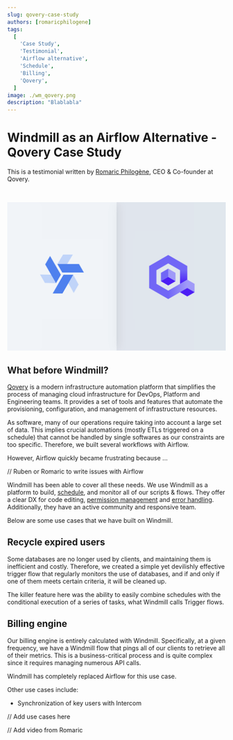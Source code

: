 ```yaml
---
slug: qovery-case-study
authors: [romaricphilogene]
tags:
  [
    'Case Study',
    'Testimonial',
    'Airflow alternative',
    'Schedule',
    'Billing',
    'Qovery',
  ]
image: ./wm_qovery.png
description: "Blablabla"
---
```


# Windmill as an Airflow Alternative - Qovery Case Study

This is a testimonial written by [Romaric Philogène](https://www.linkedin.com/in/romaricphilogene/), CEO & Co-founder at Qovery.

<br/>

![Windmill Qovery!](./wm_qovery.png)

## What before Windmill?

[Qovery](https://www.qovery.com/) is a modern infrastructure automation platform that simplifies the process of managing cloud infrastructure for DevOps, Platform and Engineering teams. It provides a set of tools and features that automate the provisioning, configuration, and management of infrastructure resources.

As software, many of our operations require taking into account a large set of data. This implies crucial automations (mostly ETLs triggered on a schedule) that cannot be handled by single softwares as our constraints are too specific. Therefore, we built several workflows with Airflow.

However, Airflow quickly became frustrating because ...

// Ruben or Romaric to write issues with Airflow

Windmill has been able to cover all these needs. We use Windmill as a platform to build, [schedule](/docs/core_concepts/scheduling), and monitor all of our scripts & flows. They offer a clear DX for code editing, [permission management](/docs/core_concepts/roles_and_permissions) and [error handling](/docs/core_concepts/error_handling). Additionally, they have an active community and responsive team.

Below are some use cases that we have built on Windmill.

## Recycle expired users

Some databases are no longer used by clients, and maintaining them is inefficient and costly. Therefore, we created a simple yet devilishly effective trigger flow that regularly monitors the use of databases, and if and only if one of them meets certain criteria, it will be cleaned up.

The killer feature here was the ability to easily combine schedules with the conditional execution of a series of tasks, what Windmill calls Trigger flows.

## Billing engine

Our billing engine is entirely calculated with Windmill. Specifically, at a given frequency, we have a Windmill flow that pings all of our clients to retrieve all of their metrics. This is a business-critical process and is quite complex since it requires managing numerous API calls.

Windmill has completely replaced Airflow for this use case.

Other use cases include:
- Synchronization of key users with Intercom

// Add use cases here

// Add video from Romaric